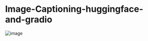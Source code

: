 # Image-Captioning-huggingface-and-gradio
![image](https://github.com/user-attachments/assets/70413047-25ef-4a72-8324-42b01c6fec8e)
